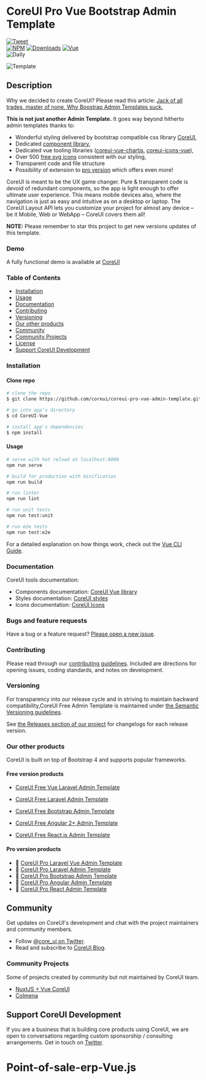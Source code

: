# CoreUI Pro Vue Bootstrap Admin Template

[![Tweet](https://img.shields.io/twitter/url/http/shields.io.svg?style=social)](https://twitter.com/intent/tweet?text=CoreUI%20-%20Free%20Vue%20Admin%20Template%20&url=http://coreui.io/vue/&hashtags=bootstrap,admin,template,dashboard,panel,free,angular,react,vue)  
[![NPM][npm-coreui-vue-badge-latest]][npm-coreui-vue]
[![Downloads](https://img.shields.io/npm/dm/@coreui/vue.svg?style=flat-square)][coreui]
[![Vue](https://img.shields.io/badge/Vue-^2.6.12-brightgreen.svg?style=flat-square)][coreui]  
![Daily](https://github.com/coreui/coreui-pro-vue-admin-template/workflows/Daily%20project%20check/badge.svg?branch=master)

[npm-coreui-vue]: https://www.npmjs.com/package/@coreui/vue-pro
[npm-coreui-vue-badge-latest]: https://img.shields.io/npm/v/@coreui/vue-pro/latest?style=flat-square&color=brightgreen  
[coreui]: https://coreui.io/vue

![Template](https://coreui.io/images/github/vue-free-template-3.gif)

## Description

Why we decided to create CoreUI? Please read this article: [Jack of all trades, master of none. Why Boostrap Admin Templates suck.](https://medium.com/@lukaszholeczek/jack-of-all-trades-master-of-none-5ea53ef8a1f#.7eqx1bcd8)

**This is not just another Admin Template.** It goes way beyond hitherto admin templates thanks to:

- Wonderful styling delivered by bootstrap compatible css library [CoreUI](https://coreui.io/docs),
- Dedicated [component library](https://coreui.io/vue/docs/),
- Dedicated vue tooling libraries ([coreui-vue-chartjs](https://coreui.io/vue/docs/components/charts), [coreui-icons-vue](https://github.com/coreui/coreui-icons-vue)),
- Over 500 [free svg icons](https://coreui.io/icons) consistent with our styling,
- Transparent code and file structure
- Possibility of extension to [pro version](https://coreui.io/vue) which offers even more! 

CoreUI is meant to be the UX game changer. Pure & transparent code is devoid of redundant components, so the app is light enough to offer ultimate user experience. This means mobile devices also, where the navigation is just as easy and intuitive as on a desktop or laptop. The CoreUI Layout API lets you customize your project for almost any device – be it Mobile, Web or WebApp – CoreUI covers them all!

**NOTE:** Please remember to star this project to get new versions updates of this template.

### Demo

A fully functional demo is available at [CoreUI](http://coreui.io/vue/)

### Table of Contents

- [Installation](#installation)
- [Usage](#usage)
- [Documentation](#documentation)
- [Contributing](#contributing)
- [Versioning](#versioning)
- [Our other products](#our-other-products)
- [Community](#community)
- [Community Projects](#community-projects)
- [License](#copyright-and-license)
- [Support CoreUI Development](#support-coreui-development)

### Installation

#### Clone repo

``` bash
# clone the repo
$ git clone https://github.com/coreui/coreui-pro-vue-admin-template.git CoreUI-Vue

# go into app's directory
$ cd CoreUI-Vue

# install app's dependencies
$ npm install
```

#### Usage

``` bash
# serve with hot reload at localhost:8080
npm run serve

# build for production with minification
npm run build

# run linter
npm run lint

# run unit tests
npm run test:unit

# run e2e tests
npm run test:e2e

```

For a detailed explanation on how things work, check out the [Vue CLI Guide](https://cli.vuejs.org/guide/).

### Documentation

CoreUI tools documentation:

- Components documentation: [CoreUI Vue library](https://coreui.io/vue/docs)
- Styles documentation: [CoreUI styles](https://coreui.io/docs)
- Icons documentation: [CoreUI Icons](http://coreui.io/icons)

### Bugs and feature requests

Have a bug or a feature request? [Please open a new issue](https://github.com/coreui/coreui-pro-vue-admin-template/issues).

### Contributing

Please read through our [contributing guidelines](https://github.com/coreui/coreui-free-vue-admin-template/blob/master/.github/CONTRIBUTING.md). Included are directions for opening issues, coding standards, and notes on development.

### Versioning

For transparency into our release cycle and in striving to maintain backward compatibility,CoreUI Free Admin Template is maintained under [the Semantic Versioning guidelines](http://semver.org/).

See [the Releases section of our project](https://github.com/coreui/coreui-pro-vue-admin-template/releases) for changelogs for each release version.

### Our other products

CoreUI is built on top of Bootstrap 4 and supports popular frameworks.

#### Free version products

- [CoreUI Free Vue Laravel Admin Template](https://github.com/coreui/coreui-free-vue-laravel-admin-template)

- [CoreUI Free Laravel Admin Template](https://github.com/coreui/coreui-free-laravel-admin-template)

- [CoreUI Free Bootstrap Admin Template](https://github.com/coreui/coreui-free-bootstrap-admin-template)

- [CoreUI Free Angular 2+ Admin Template](https://github.com/coreui/coreui-free-angular-admin-template)

- [CoreUI Free React.js Admin Template](https://github.com/coreui/coreui-free-react-admin-template)

#### Pro version products

- 💪  [CoreUI Pro Laravel Vue Admin Template](https://coreui.io/pro/laravel)
- 💪  [CoreUI Pro Laravel Admin Template](https://coreui.io/pro/laravel)
- 💪  [CoreUI Pro Bootstrap Admin Template](https://coreui.io/pro/)
- 💪  [CoreUI Pro Angular Admin Template](https://coreui.io/pro/angular)
- 💪  [CoreUI Pro React Admin Template](https://coreui.io/pro/react)

## Community

Get updates on CoreUI's development and chat with the project maintainers and community members.

- Follow [@core_ui on Twitter](https://twitter.com/core_ui).
- Read and subscribe to [CoreUI Blog](https://coreui.ui/blog/).

### Community Projects

Some of projects created by community but not maintained by CoreUI team.

- [NuxtJS + Vue CoreUI](https://github.com/muhibbudins/nuxt-coreui)
- [Colmena](https://github.com/colmena/colmena)

## Support CoreUI Development

If you are a business that is building core products using CoreUI, we are open to conversations regarding custom sponsorship / consulting arrangements. Get in touch on [Twitter](https://twitter.com/lukaszholeczek).
# Point-of-sale-erp-Vue.js
